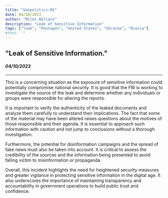 ```yaml
---
title: "Geopolitics:05"
date: 04/10/2023
author: "Miles Wallace"
description: "Leak of Sensitive Information"
tags: ["leak", "Pentagon", "United States", "Ukraine", "Russia"]
#font: ""
---
```

## "Leak of Sensitive Information."
#### _04/10/2023_  
____
This is a concerning situation as the exposure of sensitive information could potentially compromise national security. It is good that the FBI is working to investigate the source of the leak and determine whether any individuals or groups were responsible for altering the reports.

It is important to verify the authenticity of the leaked documents and analyze them carefully to understand their implications. The fact that some of the material may have been altered raises questions about the motives of those responsible and their agenda. It is essential to approach such information with caution and not jump to conclusions without a thorough investigation.

Furthermore, the potential for disinformation campaigns and the spread of fake news must also be taken into account. It is critical to assess the credibility of the sources and the information being presented to avoid falling victim to misinformation or propaganda.

Overall, this incident highlights the need for heightened security measures and greater vigilance in protecting sensitive information in the digital age. It also underscores the importance of maintaining transparency and accountability in government operations to build public trust and confidence.